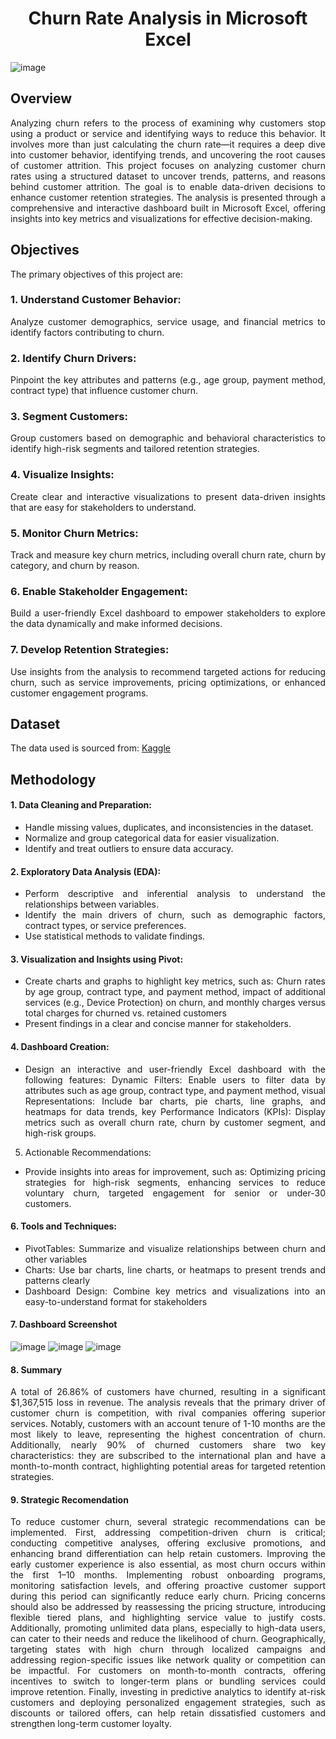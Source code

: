 <div align="center">

# Churn Rate Analysis in Microsoft Excel

</div>

<div align="justify">

![image](https://github.com/user-attachments/assets/9aa8af25-f849-4e5d-9952-2bc93b9dd912)


## Overview
Analyzing churn refers to the process of examining why customers stop using a product or service and identifying ways to reduce this behavior. It involves more than just calculating the churn rate—it requires a deep dive into customer behavior, identifying trends, and uncovering the root causes of customer attrition.
This project focuses on analyzing customer churn rates using a structured dataset to uncover trends, patterns, and reasons behind customer attrition. The goal is to enable data-driven decisions to enhance customer retention strategies. The analysis is presented through a comprehensive and interactive dashboard built in Microsoft Excel, offering insights into key metrics and visualizations for effective decision-making.

## Objectives
The primary objectives of this project are:

### 1. Understand Customer Behavior:
Analyze customer demographics, service usage, and financial metrics to identify factors contributing to churn.

### 2. Identify Churn Drivers:
Pinpoint the key attributes and patterns (e.g., age group, payment method, contract type) that influence customer churn.

### 3. Segment Customers:
Group customers based on demographic and behavioral characteristics to identify high-risk segments and tailored retention strategies.

### 4. Visualize Insights:
Create clear and interactive visualizations to present data-driven insights that are easy for stakeholders to understand.

### 5. Monitor Churn Metrics:
Track and measure key churn metrics, including overall churn rate, churn by category, and churn by reason.

### 6. Enable Stakeholder Engagement:
Build a user-friendly Excel dashboard to empower stakeholders to explore the data dynamically and make informed decisions.

### 7. Develop Retention Strategies:
Use insights from the analysis to recommend targeted actions for reducing churn, such as service improvements, pricing optimizations, or enhanced customer engagement programs.

## Dataset

The data used is sourced from: [Kaggle](https://www.kaggle.com/datasets/yichienchong/databel-telecom-customer-churn-dataset/data)

## Methodology

#### 1. Data Cleaning and Preparation:
* Handle missing values, duplicates, and inconsistencies in the dataset.
* Normalize and group categorical data for easier visualization.
* Identify and treat outliers to ensure data accuracy.

#### 2. Exploratory Data Analysis (EDA):
* Perform descriptive and inferential analysis to understand the relationships between variables.
* Identify the main drivers of churn, such as demographic factors, contract types, or service preferences.
* Use statistical methods to validate findings.

#### 3. Visualization and Insights using Pivot:
* Create charts and graphs to highlight key metrics, such as: Churn rates by age group, contract type, and payment method, impact of additional services (e.g., Device Protection) on churn, and monthly charges versus total charges for churned vs. retained customers
* Present findings in a clear and concise manner for stakeholders.

#### 4. Dashboard Creation:
* Design an interactive and user-friendly Excel dashboard with the following features: Dynamic Filters: Enable users to filter data by attributes such as age group, contract type, and payment method, visual Representations: Include bar charts, pie charts, line graphs, and heatmaps for data trends, key Performance Indicators (KPIs): Display metrics such as overall churn rate, churn by customer segment, and high-risk groups.

5. Actionable Recommendations:
* Provide insights into areas for improvement, such as: Optimizing pricing strategies for high-risk segments, enhancing services to reduce voluntary churn, targeted engagement for senior or under-30 customers.

#### 6. Tools and Techniques:
* PivotTables: Summarize and visualize relationships between churn and other variables
* Charts: Use bar charts, line charts, or heatmaps to present trends and patterns clearly
* Dashboard Design: Combine key metrics and visualizations into an easy-to-understand format for stakeholders

#### 7. Dashboard Screenshot
![image](https://github.com/user-attachments/assets/2b91ed7e-bff1-4f15-823a-936da784bd1c)
![image](https://github.com/user-attachments/assets/73c30650-5cbc-48de-83fe-70791749f1f5)
![image](https://github.com/user-attachments/assets/22885e92-8fa1-4ed9-9144-b09dc8ff0eb4)

#### 8. Summary
<div align="justify">
A total of 26.86% of customers have churned, resulting in a significant $1,367,515 loss in revenue. The analysis reveals that the primary driver of customer churn is competition, with rival companies offering superior services. Notably, customers with an account tenure of 1-10 months are the most likely to leave, representing the highest concentration of churn. Additionally, nearly 90% of churned customers share two key characteristics: they are subscribed to the international plan and have a month-to-month contract, highlighting potential areas for targeted retention strategies.

#### 9. Strategic Recomendation
To reduce customer churn, several strategic recommendations can be implemented. First, addressing competition-driven churn is critical; conducting competitive analyses, offering exclusive promotions, and enhancing brand differentiation can help retain customers. Improving the early customer experience is also essential, as most churn occurs within the first 1–10 months. Implementing robust onboarding programs, monitoring satisfaction levels, and offering proactive customer support during this period can significantly reduce early churn. Pricing concerns should also be addressed by reassessing the pricing structure, introducing flexible tiered plans, and highlighting service value to justify costs. Additionally, promoting unlimited data plans, especially to high-data users, can cater to their needs and reduce the likelihood of churn. Geographically, targeting states with high churn through localized campaigns and addressing region-specific issues like network quality or competition can be impactful. For customers on month-to-month contracts, offering incentives to switch to longer-term plans or bundling services could improve retention. Finally, investing in predictive analytics to identify at-risk customers and deploying personalized engagement strategies, such as discounts or tailored offers, can help retain dissatisfied customers and strengthen long-term customer loyalty.
